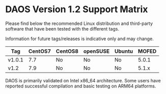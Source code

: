 # DAOS Version 1.2 Support Matrix

Please find below the recommended Linux distribution and third-party software
that have been tested with the different tags.

Information for future tags/releases is indicative only and may change.

| **Tag** | CentOS7 | CentOS8 | openSUSE | Ubuntu | MOFED |
|---------|---------|---------|----------|--------|-------|
| v1.0.1  |   7.7   |   No    |    No    |   No   | 5.0.1 |
| v1.2    |   7.9   |   No    |    No    |   No   | 5.1.x |

DAOS is primarily validated on Intel x86_64 architecture.
Some users have reported successful compilation and basic testing
on ARM64 platforms.
